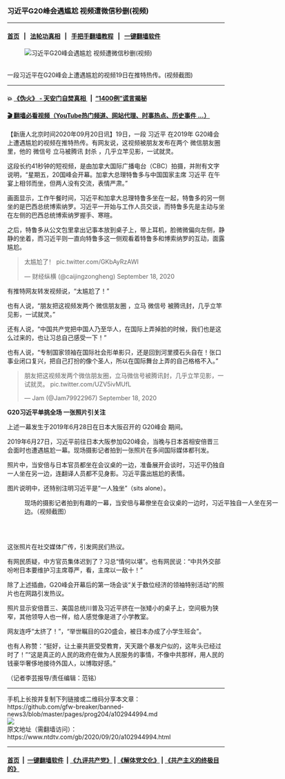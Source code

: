 ### 习近平G20峰会遇尴尬 视频遭微信秒删(视频)
------------------------

#### [首页](https://github.com/gfw-breaker/banned-news3/blob/master/README.md) &nbsp;&nbsp;|&nbsp;&nbsp; [法轮功真相](https://github.com/begood0513/basic/blob/master/README.md)  &nbsp;&nbsp;|&nbsp;&nbsp; [手把手翻墙教程](https://github.com/gfw-breaker/guides/wiki)  &nbsp;&nbsp;|&nbsp;&nbsp; [一键翻墙软件](https://github.com/gfw-breaker/nogfw/blob/master/README.md)  



<div><div class="featured_image">
 <figure>
  <img alt="习近平G20峰会遇尴尬 视频遭微信秒删(视频)" src="https://i.ntdtv.com/assets/uploads/2020/09/eac75c89a269133458b11694e31f899a-800x450.jpg"/>
 </figure><br/>
 <span class="caption">
  一段习近平在G20峰会上遭遇尴尬的视频19日在推特热传。(视频截图)
 </span>
</div>
</div><hr/>

#### 💥 [《伪火》 - 天安门自焚真相 ](http://158.247.195.190:10000/videos/blog/weihuo.html)&nbsp; |&nbsp; [“1400例”谎言揭秘  ](http://158.247.195.190:10000/videos/blog/jiexi1400.html)

#### [ 🎬  翻墙必看视频（YouTube热门频道、网站代理、时事热点、历史事件 ...）](https://github.com/gfw-breaker/links/blob/master/banned.md)

<div><div class="post_content" itemprop="articleBody">
 <p>
  【新唐人北京时间2020年09月20日讯】19日，一段
  <ok href="https://www.ntdtv.com/gb/习近平.htm">
   习近平
  </ok>
  在2019年
  <ok href="https://www.ntdtv.com/gb/g20峰会.htm">
   G20峰会
  </ok>
  上遭遇尴尬的视频在推特热传。有网友说，这视频被朋友发布在两个
  <ok href="https://www.ntdtv.com/gb/微信朋友圈.htm">
   微信朋友圈
  </ok>
  里，他的
  <ok href="https://www.ntdtv.com/gb/微信号.htm">
   微信号
  </ok>
  立马被腾讯
  <ok href="https://www.ntdtv.com/gb/封杀.htm">
   封杀
  </ok>
  ，几乎立竿见影，一试就灵。
 </p>
 <p>
  这段长约41秒钟的短视频，是由加拿大国际广播电台（CBC）拍摄，并附有文字说明，“星期五，20国峰会开幕。加拿大总理特鲁多与中国国家主席
  <ok href="https://www.ntdtv.com/gb/习近平.htm">
   习近平
  </ok>
  在午宴上相邻而坐，但两人没有交流，表情严肃。”
 </p>
 <p>
  画面显示，工作午餐时间，习近平和加拿大总理特鲁多坐在一起，特鲁多的另一侧坐的是巴西总统博索纳罗。习近平一开始与工作人员交谈，而特鲁多先是主动与坐在左侧的巴西总统博索纳罗握手、寒暄。
 </p>
 <p>
  之后，特鲁多从公文包里拿出记事本放到桌子上，带上耳机，脸微微偏向左侧，静静的坐着，而习近平则一直向特鲁多这一侧观看着特鲁多和博索纳罗的互动，面露尴尬。
 </p>
 <blockquote class="twitter-tweet" data-dnt="true" data-width="500">
  <p dir="ltr" lang="zh">
   太尴尬了！
   <ok href="https://t.co/GKbAyRzAWI">
    pic.twitter.com/GKbAyRzAWI
   </ok>
  </p>
  <p>
   — 财经纵横 (@caijingzongheng)
   <ok href="https://twitter.com/caijingzongheng/status/1307039306645725184?ref_src=twsrc%5Etfw">
    September 18, 2020
   </ok>
  </p>
 </blockquote>
 <p>
  <script async="" charset="utf-8" src="https://platform.twitter.com/widgets.js">
  </script>
 </p>
 <p>
  <p>
   有推特网友转发视频说，“太尴尬了！”
  </p>
  <p>
   也有人说，“朋友把这视频发两个
   <ok href="https://www.ntdtv.com/gb/微信朋友圈.htm">
    微信朋友圈
   </ok>
   ，立马
   <ok href="https://www.ntdtv.com/gb/微信号.htm">
    微信号
   </ok>
   被腾讯封，几乎立竿见影，一试就灵。”
  </p>
  <p>
   还有人说，“中国共产党把中国人乃至华人，在国际上弄掉脸的时候，我们也是这么过来的，也让习总自己感受一下！”
  </p>
  <p>
   也有人说，“专制国家领袖在国际社会形单影只，还是回到河里摸石头自在！张口事业闭口复兴，把自己打扮的像个圣人，所以在国际舞台上弄的自己格格不入。”
  </p>
  <blockquote class="twitter-tweet" data-dnt="true" data-width="500">
   <p dir="ltr" lang="zh">
    朋友把这视频发两个微信朋友圈，立马微信号被腾讯封，几乎立竿见影，一试就灵。
    <ok href="https://t.co/UZV5ivMUfL">
     pic.twitter.com/UZV5ivMUfL
    </ok>
   </p>
   <p>
    — Jam (@Jam79922967)
    <ok href="https://twitter.com/Jam79922967/status/1307032042618736640?ref_src=twsrc%5Etfw">
     September 18, 2020
    </ok>
   </p>
  </blockquote>
  <p>
   <script async="" charset="utf-8" src="https://platform.twitter.com/widgets.js">
   </script>
  </p>
  <p>
   <p>
    <strong>
     G20习近平单挑全场 一张照片引关注
    </strong>
   </p>
   <p>
    上述一幕发生于2019年6月28日在日本大阪召开的
    <ok href="https://www.ntdtv.com/gb/g20峰会.htm">
     G20峰会
    </ok>
    期间。
   </p>
   <p>
    2019年6月27日，习近平前往日本大阪参加G20峰会，当晚与日本首相安倍晋三会面时也遭遇尴尬一幕。现场摄影记者拍到一张照片在多间国际媒体都刊发。
   </p>
   <p>
    照片中，当安倍与日本官员都坐在会议桌的一边，准备展开会谈时，习近平仍独自一人坐在另一边，连翻译人员都不见身影。习近平露出尴尬的表情。
   </p>
   <p>
    图片说明中，还特别注明习近平是“一人独坐”（sits alone）。
   </p>
   <figure class="wp-caption alignnone" id="attachment_102611643" style="width: 600px">
    <ok href="https://i.ntdtv.com/assets/uploads/2019/06/1-62-600x400.jpg">
     <img alt="" class="size-medium wp-image-102611643" src="https://i.ntdtv.com/assets/uploads/2019/06/1-62-600x400-600x337.jpg"/>
    </ok>
    <br/><figcaption class="wp-caption-text">
     现场的摄影记者拍到有趣的一幕，当安倍与幕僚坐在会议桌的一边时，习近平独自一人坐在另一边。（视频截图）
    </figcaption><br/>
   </figure><br/>
   <p>
    这张照片在社交媒体广传，引发网民们热议。
   </p>
   <p>
    有网民质疑，中方官员集体迟到了？习总“情何以堪”。也有网民说：“中共外交部吩咐日本要维护习主席尊严，看，主席以一敌十！”
   </p>
   <p>
    除了上述插曲，G20峰会开幕后的第一场会谈“关于数位经济的领袖特别活动”的照片也在网路引发热议。
   </p>
   <p>
    照片显示安倍晋三、美国总统川普及习近平挤在一张矮小的桌子上，空间极为狭窄，其他领导人也一样，给人感觉像是进了小学教室。
   </p>
   <p>
    网友连呼“太挤了！”，“举世瞩目的G20盛会，被日本办成了小学生班会”。
   </p>
   <p>
    也有人称赞：“挺好，让土豪共匪受受教育，天天跟个暴发户似的，这年头已经过时了！”“这是真正的人民的政府在做为人民服务的事情，不像中共那样，用人民的钱豪华奢侈地接待外国人，以博取好感。”
   </p>
   <p>
    （记者李芸报导/责任编辑：范铭）
   </p>
   <div class="single_ad">
   </div>
  </p>
 </p>
</div>
</div>
<hr/>
手机上长按并复制下列链接或二维码分享本文章：<br/>
https://github.com/gfw-breaker/banned-news3/blob/master/pages/prog204/a102944994.md <br/>
<a href='https://github.com/gfw-breaker/banned-news3/blob/master/pages/prog204/a102944994.md'><img src='https://github.com/gfw-breaker/banned-news3/blob/master/pages/prog204/a102944994.md.png'/></a> <br/>
原文地址（需翻墙访问）：https://www.ntdtv.com/gb/2020/09/20/a102944994.html


------------------------
#### [首页](https://github.com/gfw-breaker/banned-news3/blob/master/README.md) &nbsp;|&nbsp; [一键翻墙软件](https://github.com/gfw-breaker/nogfw/blob/master/README.md) &nbsp;| [《九评共产党》](https://github.com/gfw-breaker/9ping.md/blob/master/README.md#九评之一评共产党是什么) | [《解体党文化》](https://github.com/gfw-breaker/jtdwh.md/blob/master/README.md) | [《共产主义的终极目的》](https://github.com/gfw-breaker/gczydzjmd.md/blob/master/README.md)


<img src='http://gfw-breaker.win/banned-news3/pages/prog204/a102944994.md' width='0px' height='0px'/>